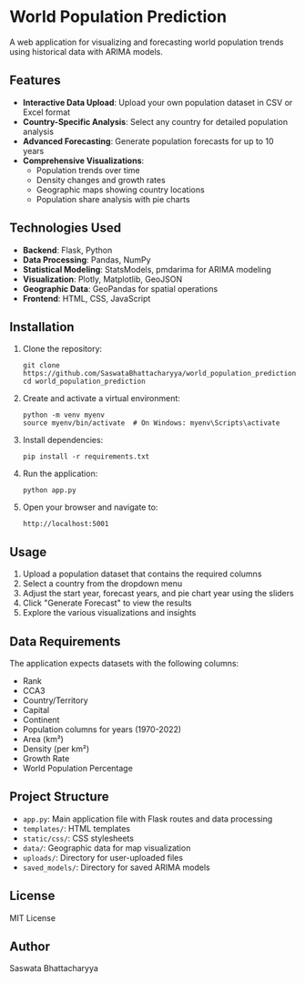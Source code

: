 # World Population Prediction

A web application for visualizing and forecasting world population trends using historical data with ARIMA models.

## Features

- **Interactive Data Upload**: Upload your own population dataset in CSV or Excel format
- **Country-Specific Analysis**: Select any country for detailed population analysis
- **Advanced Forecasting**: Generate population forecasts for up to 10 years
- **Comprehensive Visualizations**:
  - Population trends over time
  - Density changes and growth rates
  - Geographic maps showing country locations
  - Population share analysis with pie charts
  
## Technologies Used

- **Backend**: Flask, Python
- **Data Processing**: Pandas, NumPy
- **Statistical Modeling**: StatsModels, pmdarima for ARIMA modeling
- **Visualization**: Plotly, Matplotlib, GeoJSON
- **Geographic Data**: GeoPandas for spatial operations
- **Frontend**: HTML, CSS, JavaScript

## Installation

1. Clone the repository:
   ```
   git clone https://github.com/SaswataBhattacharyya/world_population_prediction.git
   cd world_population_prediction
   ```

2. Create and activate a virtual environment:
   ```
   python -m venv myenv
   source myenv/bin/activate  # On Windows: myenv\Scripts\activate
   ```

3. Install dependencies:
   ```
   pip install -r requirements.txt
   ```

4. Run the application:
   ```
   python app.py
   ```

5. Open your browser and navigate to:
   ```
   http://localhost:5001
   ```

## Usage

1. Upload a population dataset that contains the required columns
2. Select a country from the dropdown menu
3. Adjust the start year, forecast years, and pie chart year using the sliders
4. Click "Generate Forecast" to view the results
5. Explore the various visualizations and insights

## Data Requirements

The application expects datasets with the following columns:
- Rank
- CCA3 
- Country/Territory
- Capital
- Continent
- Population columns for years (1970-2022)
- Area (km²)
- Density (per km²)
- Growth Rate
- World Population Percentage

## Project Structure

- `app.py`: Main application file with Flask routes and data processing
- `templates/`: HTML templates
- `static/css/`: CSS stylesheets
- `data/`: Geographic data for map visualization
- `uploads/`: Directory for user-uploaded files
- `saved_models/`: Directory for saved ARIMA models

## License

MIT License

## Author

Saswata Bhattacharyya 